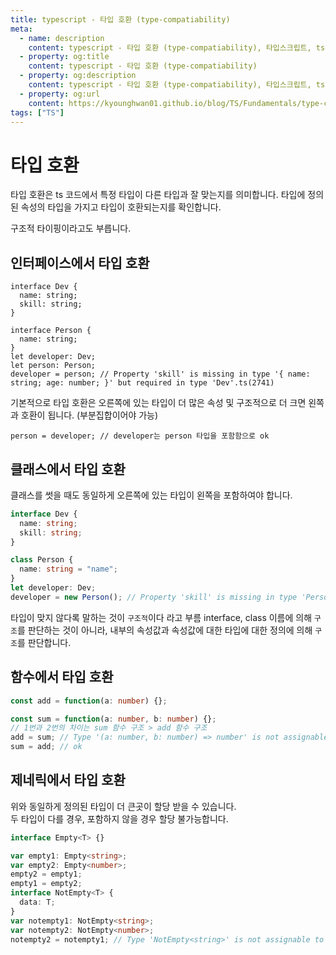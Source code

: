 ```yaml
---
title: typescript - 타입 호환 (type-compatiability)
meta:
  - name: description
    content: typescript - 타입 호환 (type-compatiability), 타입스크립트, ts
  - property: og:title
    content: typescript - 타입 호환 (type-compatiability)
  - property: og:description
    content: typescript - 타입 호환 (type-compatiability), 타입스크립트, ts
  - property: og:url
    content: https://kyounghwan01.github.io/blog/TS/Fundamentals/type-compatiability/
tags: ["TS"]
---
```


# 타입 호환

타입 호환은 ts 코드에서 특정 타입이 다른 타입과 잘 맞는지를 의미합니다.
타입에 정의된 속성의 타입을 가지고 타입이 호환되는지를 확인합니다.

구조적 타이핑이라고도 부릅니다.

## 인터페이스에서 타입 호환

```tsx
interface Dev {
  name: string;
  skill: string;
}

interface Person {
  name: string;
}
let developer: Dev;
let person: Person;
developer = person; // Property 'skill' is missing in type '{ name: string; age: number; }' but required in type 'Dev'.ts(2741)
```

기본적으로 타입 호환은 오른쪽에 있는 타입이 더 많은 속성 및 구조적으로 더 크면 왼쪽과 호환이 됩니다. (부분집합이어야 가능)

```tsx
person = developer; // developer는 person 타입을 포함함으로 ok
```

## 클래스에서 타입 호환

클래스를 썻을 때도 동일하게 오른쪽에 있는 타입이 왼쪽을 포함하여야 합니다.

```ts
interface Dev {
  name: string;
  skill: string;
}

class Person {
  name: string = "name";
}
let developer: Dev;
developer = new Person(); // Property 'skill' is missing in type 'Person' but required in type 'Dev'.ts(2741)
```

타입이 맞지 않다록 말하는 것이 `구조적`이다 라고 부름
interface, class 이름에 의해 `구조`를 판단하는 것이 아니라, 내부의 속성값과 속성값에 대한 타입에 대한 정의에 의해 `구조`를 판단합니다.

## 함수에서 타입 호환

```ts
const add = function(a: number) {};

const sum = function(a: number, b: number) {};
// 1번과 2번의 차이는 sum 함수 구조 > add 함수 구조
add = sum; // Type '(a: number, b: number) => number' is not assignable to type '(a: number) => void'.ts(2322)
sum = add; // ok
```

## 제네릭에서 타입 호환

위와 동일하게 정의된 타입이 더 큰곳이 할당 받을 수 있습니다.<br>
두 타입이 다를 경우, 포함하지 않을 경우 할당 불가능합니다.

```ts
interface Empty<T> {}

var empty1: Empty<string>;
var empty2: Empty<number>;
empty2 = empty1;
empty1 = empty2;
interface NotEmpty<T> {
  data: T;
}
var notempty1: NotEmpty<string>;
var notempty2: NotEmpty<number>;
notempty2 = notempty1; // Type 'NotEmpty<string>' is not assignable to type 'NotEmpty<number>'. Type 'string' is not assignable to type 'number'.
```

<TagLinks />

<Disqus />
